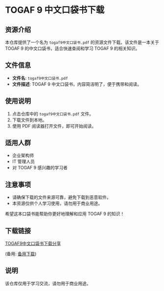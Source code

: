 # TOGAF 9 中文口袋书下载

## 资源介绍

本仓库提供了一个名为 `togaf9中文口袋书.pdf` 的资源文件下载。该文件是一本关于 TOGAF 9 的中文口袋书，适合快速查阅和学习 TOGAF 9 的相关知识。

## 文件信息

- **文件名**: `togaf9中文口袋书.pdf`
- **文件描述**: TOGAF 9 中文口袋书，内容简洁明了，便于携带和阅读。

## 使用说明

1. 点击仓库中的 `togaf9中文口袋书.pdf` 文件。
2. 下载文件到本地。
3. 使用 PDF 阅读器打开文件，即可开始阅读。

## 适用人群

- 企业架构师
- IT 管理人员
- 对 TOGAF 9 感兴趣的学习者

## 注意事项

- 请确保下载的文件来源可靠，避免下载到恶意软件。
- 本资源仅供个人学习使用，请勿用于商业用途。

希望这本口袋书能帮助你更好地理解和应用 TOGAF 9 的知识！

## 下载链接
[TOGAF9中文口袋书下载分享](https://pan.quark.cn/s/9d070c8207de) 

(备用: [备用下载](https://pan.baidu.com/s/1JVp_UTiq0OopvBgTKBD6VQ?pwd=1234))

## 说明

该仓库仅用于学习交流，请勿用于商业用途。
